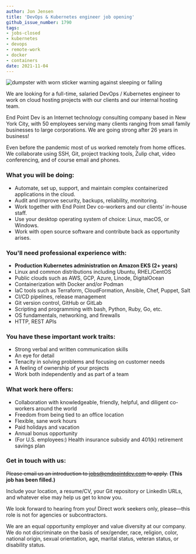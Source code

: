 ```yaml
---
author: Jon Jensen
title: 'DevOps & Kubernetes engineer job opening'
github_issue_number: 1790
tags:
- jobs-closed
- kubernetes
- devops
- remote-work
- docker
- containers
date: 2021-11-04
---
```


<img src="/blog/2021/11/devops-kubernetes-engineer-job/20210811-195659.jpg" alt="dumpster with worn sticker warning against sleeping or falling" />

<!-- Photo by Jon Jensen -->

We are looking for a full-time, salaried DevOps / Kubernetes engineer to work on cloud hosting projects with our clients and our internal hosting team.

End Point Dev is an Internet technology consulting company based in New York City, with 50 employees serving many clients ranging from small family businesses to large corporations. We are going strong after 26 years in business!

Even before the pandemic most of us worked remotely from home offices. We collaborate using SSH, Git, project tracking tools, Zulip chat, video conferencing, and of course email and phones.

### What you will be doing:

- Automate, set up, support, and maintain complex containerized applications in the cloud.
- Audit and improve security, backups, reliability, monitoring.
- Work together with End Point Dev co-workers and our clients’ in-house staff.
- Use your desktop operating system of choice: Linux, macOS, or Windows.
- Work with open source software and contribute back as opportunity arises.

### You'll need professional experience with:

- **Production Kubernetes administration on Amazon EKS (2+&nbsp;years)**
- Linux and common distributions including Ubuntu, RHEL/​CentOS
- Public clouds such as AWS, GCP, Azure, Linode, DigitalOcean
- Containerization with Docker and/or Podman
- IaC tools such as Terraform, CloudFormation, Ansible, Chef, Puppet, Salt
- CI/CD pipelines, release management
- Git version control, GitHub or GitLab
- Scripting and programming with bash, Python, Ruby, Go, etc.
- OS fundamentals, networking, and firewalls
- HTTP, REST APIs

### You have these important work traits:

- Strong verbal and written communication skills
- An eye for detail
- Tenacity in solving problems and focusing on customer needs
- A feeling of ownership of your projects
- Work both independently and as part of a team

### What work here offers:

- Collaboration with knowledgeable, friendly, helpful, and diligent co-workers around the world
- Freedom from being tied to an office location
- Flexible, sane work hours
- Paid holidays and vacation
- Annual bonus opportunity
- (For U.S. employees:) Health insurance subsidy and 401(k) retirement savings plan

### Get in touch with us:

~~Please email us an introduction to jobs@endpointdev.com to apply.~~
**(This job has been filled.)**

Include your location, a resume/​CV, your Git repository or LinkedIn URLs, and whatever else may help us get to know you.

We look forward to hearing from you! Direct work seekers only, please—​this role is not for agencies or subcontractors.

We are an equal opportunity employer and value diversity at our company. We do not discriminate on the basis of sex/​gender, race, religion, color, national origin, sexual orientation, age, marital status, veteran status, or disability status.

<script type="application/ld+json">
{
  "@context": "http://schema.org/",
  "@type": "JobPosting",
  "title": "Seeking a DevOps & Kubernetes engineer",
  "description": "<p>We are looking for a full-time, salaried DevOps / Kubernetes engineer to work on cloud hosting projects with our clients and our internal hosting team.</p><p>End Point Dev is an Internet technology consulting company based in New York City, with 50 employees serving many clients ranging from small family businesses to large corporations. We are going strong after 26 years in business!</p><p>Even before the pandemic most of us worked remotely from home offices. We collaborate using SSH, Git, project tracking tools, Zulip chat, video conferencing, and of course email and phones.</p><p>What you will be doing:</p><ul><li>Automate, set up, support, and maintain complex containerized applications in the cloud.</li><li>Audit and improve security, backups, reliability, monitoring.</li><li>Work together with End Point Dev co-workers and our clients’ in-house staff.</li><li>Use your desktop operating system of choice: Linux, macOS, or Windows.</li><li>Work with open source software and contribute back as opportunity arises.</li></ul><p>You'll need professional experience with:</p><ul><li><b>Production Kubernetes administration on Amazon EKS (2+ years)</b></li><li>Linux and common distributions including Ubuntu, RHEL/CentOS</li><li>Public clouds such as AWS, GCP, Azure, Linode, DigitalOcean</li><li>Containerization with Docker and/or Podman</li><li>IaC tools such as Terraform, CloudFormation, Ansible, Chef, Puppet, Salt</li><li>CI/CD pipelines, release management</li><li>Git version control, GitHub or GitLab</li><li>Scripting and programming with bash, Python, Ruby, Go, etc.</li><li>OS fundamentals, networking, and firewalls</li><li>HTTP, REST APIs</li></ul><p>You have these important work traits:</p><ul><li>Strong verbal and written communication skills</li><li>An eye for detail</li><li>Tenacity in solving problems and focusing on customer needs</li><li>A feeling of ownership of your projects</li><li>Work both independently and as part of a team</li></ul><p>What work here offers:</p><ul><li>Collaboration with knowledgeable, friendly, helpful, and diligent co-workers around the world</li><li>Freedom from being tied to an office location</li><li>Flexible, sane work hours</li><li>Paid holidays and vacation</li><li>Annual bonus opportunity</li><li>(For U.S. employees:) Health insurance subsidy and 401(k) retirement savings plan</li></ul><p>Get in touch with us:</p><p>Please email us an introduction to <a href=\"jobs@endpointdev.com\">jobs@endpointdev.com</a> to apply. Include your location, a resume/CV, your Git repository or LinkedIn URLs, and whatever else may help us get to know you.</p><p>We look forward to hearing from you! Direct work seekers only, please—this role is not for agencies or subcontractors.</p><p>We are an equal opportunity employer and value diversity at our company. We do not discriminate on the basis of sex/gender, race, religion, color, national origin, sexual orientation, age, marital status, veteran status, or disability status.</p>",
  "identifier": {
    "@type": "PropertyValue",
    "name": "End Point Dev",
    "value": "devops-202111"
  },
  "datePosted": "2021-11-04",
  "validThrough": "2021-12-04",
  "employmentType": ["FULL_TIME"],
  "hiringOrganization": {
    "@type": "Organization",
    "name": "End Point Dev",
    "sameAs": "https://www.endpointdev.com/blog/2021/11/devops-kubernetes-engineer-job/",
    "logo": "https://www.endpointdev.com/images/favicon.ico"
  },
  "jobLocationType": "TELECOMMUTE",
  "applicantLocationRequirements": {
      "@type": "Country",
      "name": ["US","CA","MX","BR","CL","CO","EC","PY","PE","UY"]
  }
}
</script>
